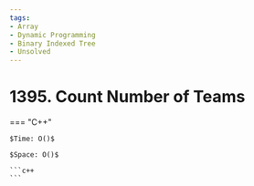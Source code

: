 ```yaml
---
tags:
- Array
- Dynamic Programming
- Binary Indexed Tree
- Unsolved
---
```



# 1395. Count Number of Teams

=== "C++"

    $Time: O()$

    $Space: O()$

    ```c++
    ```